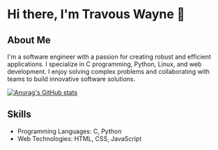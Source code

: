# Hi there, I'm Travous Wayne 👋

## About Me
I'm a software engineer with a passion for creating robust and efficient applications. I specialize in C programming, Python, Linux, and web development. I enjoy solving complex problems and collaborating with teams to build innovative software solutions.

[![Anurag's GitHub stats](https://github-readme-stats.vercel.app/api?username=TravousWayne)](https://github.com/TravousWayne/github-readme-stats)

## Skills
- Programming Languages: C, Python
- Web Technologies: HTML, CSS, JavaScript
